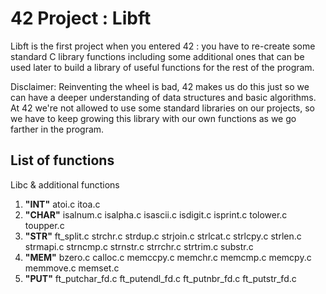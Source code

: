 # 42 Project : Libft

Libft is the first project when you entered 42 : you have to re-create some standard C library functions including some additional ones that can be used later to build a library of useful functions for the rest of the program.

Disclaimer: Reinventing the wheel is bad, 42 makes us do this just so we can have a deeper understanding of data structures and basic algorithms. At 42 we're not allowed to use some standard libraries on our projects, so we have to keep growing this library with our own functions as we go farther in the program.

## List of functions

Libc & additional functions
1.  **"INT"**
atoi.c itoa.c
2.  **"CHAR"**
isalnum.c isalpha.c isascii.c isdigit.c
isprint.c tolower.c toupper.c
3.  **"STR"**
ft_split.c strchr.c strdup.c strjoin.c
strlcat.c strlcpy.c strlen.c strmapi.c
strncmp.c strnstr.c strrchr.c strtrim.c
substr.c
4.  **"MEM"**
bzero.c calloc.c memccpy.c memchr.c
memcmp.c memcpy.c memmove.c memset.c
5.  **"PUT"**
ft_putchar_fd.c ft_putendl_fd.c ft_putnbr_fd.c ft_putstr_fd.c
